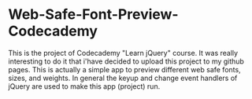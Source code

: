 # Web-Safe-Font-Preview-Codecademy
This is the project of Codecademy "Learn jQuery" course. It was really interesting to do it that i'have decided to upload this project to my github pages. This is actually a simple app to preview different web safe fonts, sizes, and weights. In general the keyup and change event handlers of jQuery are used to make this app (project) run. 